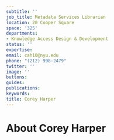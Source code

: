 ```yaml
---
subtitle: ''
job_title: Metadata Services Librarian
location: 20 Cooper Square
space: '325'
departments:
- Knowledge Access Design & Development
status: ''
expertise: 
email: cah10@nyu.edu
phone: "(212) 998-2479"
twitter: ''
image: ''
buttons: 
guides: 
publications: 
keywords: 
title: Corey Harper
---
```


# About Corey Harper
